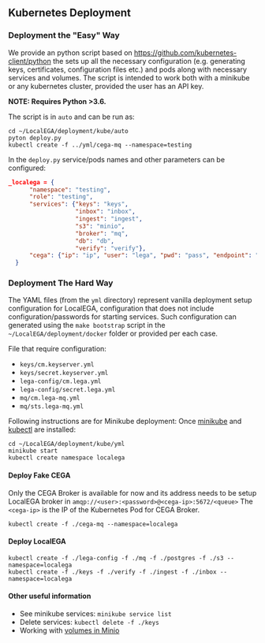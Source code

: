 ## Kubernetes Deployment

### Deployment the "Easy" Way

We provide an python script based on https://github.com/kubernetes-client/python the sets up all the necessary configuration (e.g. generating keys, certificates, configuration files etc.) and pods along with necessary services and volumes.
The script is intended to work both with a minikube or any kubernetes cluster, provided the user has an API key.

**NOTE: Requires Python >3.6.**

The script is in `auto` and can be run as:
```
cd ~/LocalEGA/deployment/kube/auto
pyton deploy.py
kubectl create -f ../yml/cega-mq --namespace=testing
```

In the `deploy.py` service/pods names and other parameters can be configured:
```json
_localega = {
      "namespace": "testing",
      "role": "testing",
      "services": {"keys": "keys",
                   "inbox": "inbox",
                   "ingest": "ingest",
                   "s3": "minio",
                   "broker": "mq",
                   "db": "db",
                   "verify": "verify"},
      "cega": {"ip": "ip", "user": "lega", "pwd": "pass", "endpoint": "rest_api"}
  }
```

### Deployment The Hard Way

The YAML files (from the `yml` directory) represent vanilla deployment setup configuration for LocalEGA, configuration that does not include configuration/passwords for starting services. Such configuration can generated using the `make bootstrap` script in the `~/LocalEGA/deployment/docker` folder or provided per each case.

File that require configuration:
* `keys/cm.keyserver.yml`
* `keys/secret.keyserver.yml`
* `lega-config/cm.lega.yml`
* `lega-config/secret.lega.yml`
* `mq/cm.lega-mq.yml`
* `mq/sts.lega-mq.yml`

Following instructions are for Minikube deployment:
Once [minikube](https://kubernetes.io/docs/tasks/tools/install-minikube/) and [kubectl](https://kubernetes.io/docs/tasks/tools/install-kubectl/) are installed:

```
cd ~/LocalEGA/deployment/kube/yml
minikube start
kubectl create namespace localega
```
#### Deploy Fake CEGA

Only the CEGA Broker is available for now and its address needs to be setup LocalEGA broker in `amqp://<user>:<password>@<cega-ip>:5672/<queue>`
The `<cega-ip>` is the IP of the Kubernetes Pod for CEGA Broker.
```
kubectl create -f ./cega-mq --namespace=localega
```
####  Deploy LocalEGA
```
kubectl create -f ./lega-config -f ./mq -f ./postgres -f ./s3 --namespace=localega
kubectl create -f ./keys -f ./verify -f ./ingest -f ./inbox --namespace=localega
```

#### Other useful information

* See minikube services: `minikube service list`
* Delete services: `kubectl delete -f ./keys`
* Working with [volumes in Minio](https://vmware.github.io/vsphere-storage-for-kubernetes/documentation/minio.html)

